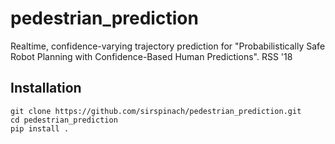# pedestrian_prediction
Realtime, confidence-varying trajectory prediction for "Probabilistically Safe Robot Planning with Confidence-Based Human Predictions". RSS '18

## Installation
```
git clone https://github.com/sirspinach/pedestrian_prediction.git
cd pedestrian_prediction
pip install .
```
